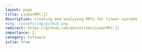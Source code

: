 ```yaml
---
layout: page
title: LinearMPC.jl 
description: creating and analyzing MPCs for linear systems   
#img: /assets/img/github.png
redirect: https://github.com/darnstrom/LinearMPC.jl
importance: 2
category: Software
julia: true
---
```


